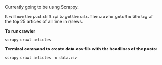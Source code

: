 Currently going to be using Scrappy.

It will use the pushshift api to get the urls. The crawler gets the title tag of the top 25 articles of all time in r/news.

<strong> To run crawler </strong>

```
scrapy crawl articles
```

<strong> Terminal command to create data.csv file with the headlines of the posts: </strong>

```
scrapy crawl articles -o data.csv
```
